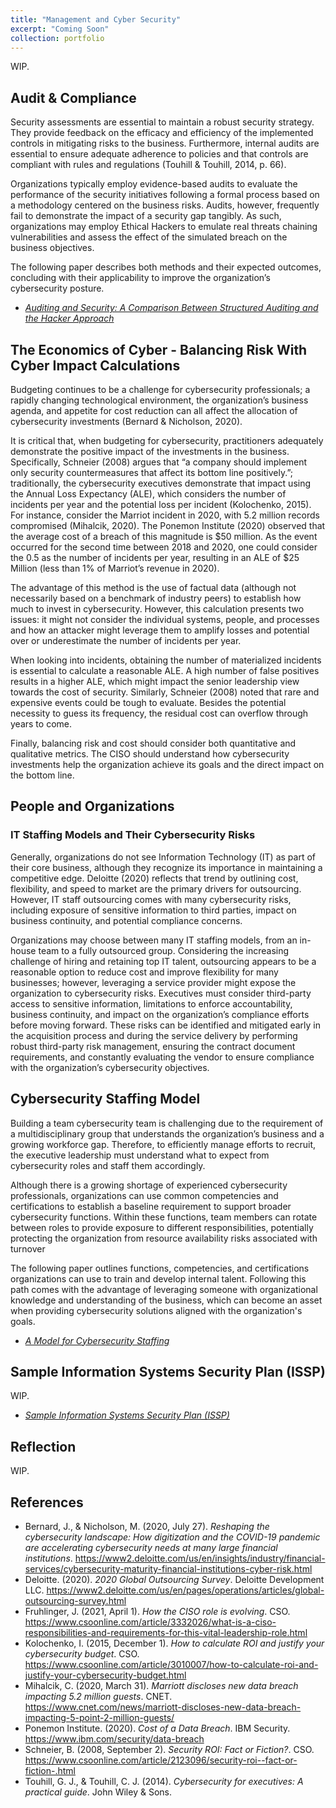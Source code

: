 ```yaml
---
title: "Management and Cyber Security"
excerpt: "Coming Soon"
collection: portfolio
---
```


WIP.

## Audit & Compliance
Security assessments are essential to maintain a robust security strategy. They provide feedback on the efficacy and efficiency of the implemented controls in mitigating risks to the business. Furthermore, internal audits are essential to ensure adequate adherence to policies and that controls are compliant with rules and regulations (Touhill & Touhill, 2014, p. 66).

Organizations typically employ evidence-based audits to evaluate the performance of the security initiatives following a formal process based on a methodology centered on the business risks. Audits, however, frequently fail to demonstrate the impact of a security gap tangibly. As such, organizations may employ Ethical Hackers to emulate real threats chaining vulnerabilities and assess the effect of the simulated breach on the business objectives.

The following paper describes both methods and their expected outcomes, concluding with their applicability to improve the organization’s cybersecurity posture.

* _[Auditing and Security: A Comparison Between Structured Auditing and the Hacker Approach](http://danielcmarques.github.io/files/coursework/csol550/Assignment.CS550.Auditing_and_Security_Approaches.Daniel_Cordeiro_Marques.pdf)_

## The Economics of Cyber - Balancing Risk With Cyber Impact Calculations
Budgeting continues to be a challenge for cybersecurity professionals; a rapidly changing technological environment, the organization’s business agenda, and appetite for cost reduction can all affect the allocation of cybersecurity investments (Bernard & Nicholson, 2020).

It is critical that, when budgeting for cybersecurity, practitioners adequately demonstrate the positive impact of the investments in the business. Specifically, Schneier (2008) argues that “a company should implement only security countermeasures that affect its bottom line positively.”; traditionally, the cybersecurity executives demonstrate that impact using the Annual Loss Expectancy (ALE), which considers the number of incidents per year and the potential loss per incident (Kolochenko, 2015). For instance, consider the Marriot incident in 2020, with 5.2 million records compromised (Mihalcik, 2020). The Ponemon Institute (2020) observed that the average cost of a breach of this magnitude is $50 million. As the event occurred for the second time between 2018 and 2020, one could consider the 0.5 as the number of incidents per year, resulting in an ALE of $25 Million (less than 1% of Marriot’s revenue in 2020).

The advantage of this method is the use of factual data (although not necessarily based on a benchmark of industry peers) to establish how much to invest in cybersecurity. However, this calculation presents two issues: it might not consider the individual systems, people, and processes and how an attacker might leverage them to amplify losses and potential over or underestimate the number of incidents per year.

When looking into incidents, obtaining the number of materialized incidents is essential to calculate a reasonable ALE. A high number of false positives results in a higher ALE, which might impact the senior leadership view towards the cost of security. Similarly, Schneier (2008) noted that rare and expensive events could be tough to evaluate. Besides the potential necessity to guess its frequency, the residual cost can overflow through years to come.

Finally, balancing risk and cost should consider both quantitative and qualitative metrics. The CISO should understand how cybersecurity investments help the organization achieve its goals and the direct impact on the bottom line.

## People and Organizations
### IT Staffing Models and Their Cybersecurity Risks
Generally, organizations do not see Information Technology (IT) as part of their core business, although they recognize its importance in maintaining a competitive edge. Deloitte (2020) reflects that trend by outlining cost, flexibility, and speed to market are the primary drivers for outsourcing. However, IT staff outsourcing comes with many cybersecurity risks, including exposure of sensitive information to third parties, impact on business continuity, and potential compliance concerns.

Organizations may choose between many IT staffing models, from an in-house team to a fully outsourced group. Considering the increasing challenge of hiring and retaining top IT talent, outsourcing appears to be a reasonable option to reduce cost and improve flexibility for many businesses; however, leveraging a service provider might expose the organization to cybersecurity risks. Executives must consider third-party access to sensitive information, limitations to enforce accountability, business continuity, and impact on the organization’s compliance efforts before moving forward. These risks can be identified and mitigated early in the acquisition process and during the service delivery by performing robust third-party risk management, ensuring the contract document requirements, and constantly evaluating the vendor to ensure compliance with the organization’s cybersecurity objectives.

## Cybersecurity Staffing Model
Building a team cybersecurity team is challenging due to the requirement of a multidisciplinary group that understands the organization’s business and a growing workforce gap. Therefore, to efficiently manage efforts to recruit, the executive leadership must understand what to expect from cybersecurity roles and staff them accordingly.

Although there is a growing shortage of experienced cybersecurity professionals, organizations can use common competencies and certifications to establish a baseline requirement to support broader cybersecurity functions. Within these functions, team members can rotate between roles to provide exposure to different responsibilities, potentially protecting the organization from resource availability risks associated with turnover

The following paper outlines functions, competencies, and certifications organizations can use to train and develop internal talent. Following this path comes with the advantage of leveraging someone with organizational knowledge and understanding of the business, which can become an asset when providing cybersecurity solutions aligned with the organization's goals.

* _[A Model for Cybersecurity Staffing](http://danielcmarques.github.io/files/coursework/csol550/Assignment.CS550.Cybsersecurity_Staffing.Daniel_Cordeiro_Marques.pdf)_

## Sample Information Systems Security Plan (ISSP)
WIP.

* _[Sample Information Systems Security Plan (ISSP)](http://danielcmarques.github.io/files/coursework/csol550/Assignment.CS550.Final_Project.Daniel_Cordeiro_Marques.pdf)_

## Reflection
WIP.

## References
* Bernard, J., & Nicholson, M. (2020, July 27). _Reshaping the cybersecurity landscape: How digitization and the COVID-19 pandemic are accelerating cybersecurity needs at many large financial institutions_. https://www2.deloitte.com/us/en/insights/industry/financial-services/cybersecurity-maturity-financial-institutions-cyber-risk.html
* Deloitte. (2020). _2020 Global Outsourcing Survey_. Deloitte Development LLC. https://www2.deloitte.com/us/en/pages/operations/articles/global-outsourcing-survey.html
* Fruhlinger, J. (2021, April 1). _How the CISO role is evolving_. CSO. https://www.csoonline.com/article/3332026/what-is-a-ciso-responsibilities-and-requirements-for-this-vital-leadership-role.html
* Kolochenko, I. (2015, December 1). _How to calculate ROI and justify your cybersecurity budget_. CSO. https://www.csoonline.com/article/3010007/how-to-calculate-roi-and-justify-your-cybersecurity-budget.html
* Mihalcik, C. (2020, March 31). _Marriott discloses new data breach impacting 5.2 million guests_. CNET. https://www.cnet.com/news/marriott-discloses-new-data-breach-impacting-5-point-2-million-guests/
* Ponemon Institute. (2020). _Cost of a Data Breach_. IBM Security. https://www.ibm.com/security/data-breach
* Schneier, B. (2008, September 2). _Security ROI: Fact or Fiction?_. CSO. https://www.csoonline.com/article/2123096/security-roi--fact-or-fiction-.html
* Touhill, G. J., & Touhill, C. J. (2014). _Cybersecurity for executives: A practical guide_. John Wiley & Sons.
